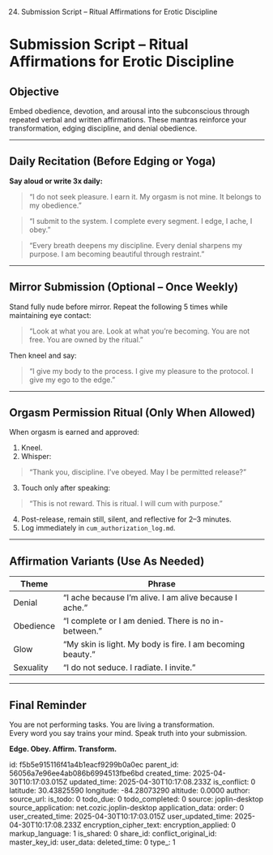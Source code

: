 24. Submission Script – Ritual Affirmations for Erotic Discipline

# Submission Script – Ritual Affirmations for Erotic Discipline

## Objective
Embed obedience, devotion, and arousal into the subconscious through repeated verbal and written affirmations. These mantras reinforce your transformation, edging discipline, and denial obedience.

---

## Daily Recitation (Before Edging or Yoga)
**Say aloud or write 3x daily:**
> “I do not seek pleasure. I earn it. My orgasm is not mine. It belongs to my obedience.”

> “I submit to the system. I complete every segment. I edge, I ache, I obey.”

> “Every breath deepens my discipline. Every denial sharpens my purpose. I am becoming beautiful through restraint.”

---

## Mirror Submission (Optional – Once Weekly)
Stand fully nude before mirror. Repeat the following 5 times while maintaining eye contact:
> “Look at what you are. Look at what you’re becoming. You are not free. You are owned by the ritual.”

Then kneel and say:
> “I give my body to the process. I give my pleasure to the protocol. I give my ego to the edge.”

---

## Orgasm Permission Ritual (Only When Allowed)
When orgasm is earned and approved:
1. Kneel.
2. Whisper:
> “Thank you, discipline. I’ve obeyed. May I be permitted release?”

3. Touch only after speaking:
> “This is not reward. This is ritual. I will cum with purpose.”

4. Post-release, remain still, silent, and reflective for 2–3 minutes.
5. Log immediately in `cum_authorization_log.md`.

---

## Affirmation Variants (Use As Needed)
| Theme | Phrase |
|-------|--------|
| Denial | “I ache because I’m alive. I am alive because I ache.” |
| Obedience | “I complete or I am denied. There is no in-between.” |
| Glow | “My skin is light. My body is fire. I am becoming beauty.” |
| Sexuality | “I do not seduce. I radiate. I invite.” |

---

## Final Reminder
You are not performing tasks. You are living a transformation.  
Every word you say trains your mind. Speak truth into your submission.

**Edge. Obey. Affirm. Transform.**



id: f5b5e915116f41a4b1eacf9299b0a0ec
parent_id: 56056a7e96ee4ab086b6994513fbe6bd
created_time: 2025-04-30T10:17:03.015Z
updated_time: 2025-04-30T10:17:08.233Z
is_conflict: 0
latitude: 30.43825590
longitude: -84.28073290
altitude: 0.0000
author: 
source_url: 
is_todo: 0
todo_due: 0
todo_completed: 0
source: joplin-desktop
source_application: net.cozic.joplin-desktop
application_data: 
order: 0
user_created_time: 2025-04-30T10:17:03.015Z
user_updated_time: 2025-04-30T10:17:08.233Z
encryption_cipher_text: 
encryption_applied: 0
markup_language: 1
is_shared: 0
share_id: 
conflict_original_id: 
master_key_id: 
user_data: 
deleted_time: 0
type_: 1